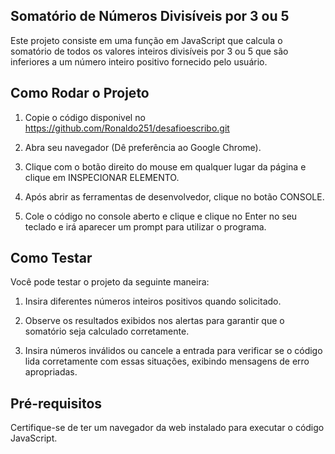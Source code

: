 ## **Somatório de Números Divisíveis por 3 ou 5**

Este projeto consiste em uma função em JavaScript que calcula o somatório de todos os valores inteiros divisíveis por 3 ou 5 que são inferiores a um número inteiro positivo fornecido pelo usuário.

## **Como Rodar o Projeto**

1. Copie o código disponivel no https://github.com/Ronaldo251/desafioescribo.git

2. Abra seu navegador (Dê preferência ao Google Chrome).

3. Clique com o botão direito do mouse em qualquer lugar da página e clique em INSPECIONAR ELEMENTO.

4. Após abrir as ferramentas de desenvolvedor, clique no botão CONSOLE.

5. Cole o código no console aberto e clique e clique no Enter no seu teclado e irá aparecer um prompt para utilizar o programa.
   

## Como Testar

Você pode testar o projeto da seguinte maneira:

1. Insira diferentes números inteiros positivos quando solicitado.

2. Observe os resultados exibidos nos alertas para garantir que o somatório seja calculado corretamente.

3. Insira números inválidos ou cancele a entrada para verificar se o código lida corretamente com essas situações, exibindo mensagens de erro apropriadas.

## Pré-requisitos

Certifique-se de ter um navegador da web instalado para executar o código JavaScript.
